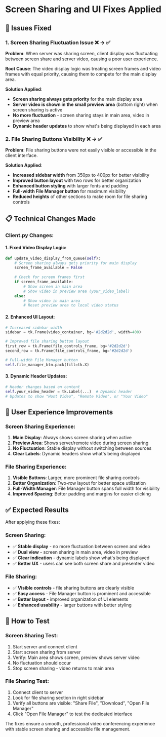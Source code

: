 # Screen Sharing and UI Fixes Applied

## 🔧 Issues Fixed

### 1. Screen Sharing Fluctuation Issue ❌ → ✅

**Problem**: When server was sharing screen, client display was fluctuating between screen share and server video, causing a poor user experience.

**Root Cause**: The video display logic was treating screen frames and video frames with equal priority, causing them to compete for the main display area.

**Solution Applied**:
- **Screen sharing always gets priority** for the main display area
- **Server video is shown in the small preview area** (bottom right) when screen sharing is active
- **No more fluctuation** - screen sharing stays in main area, video in preview area
- **Dynamic header updates** to show what's being displayed in each area

### 2. File Sharing Buttons Visibility ❌ → ✅

**Problem**: File sharing buttons were not easily visible or accessible in the client interface.

**Solution Applied**:
- **Increased sidebar width** from 350px to 400px for better visibility
- **Improved button layout** with two rows for better organization
- **Enhanced button styling** with larger fonts and padding
- **Full-width File Manager button** for maximum visibility
- **Reduced heights** of other sections to make room for file sharing controls

## 📋 Technical Changes Made

### Client.py Changes:

#### 1. Fixed Video Display Logic:
```python
def update_video_display_from_queue(self):
    # Screen sharing always gets priority for main display
    screen_frame_available = False
    
    # Check for screen frames first
    if screen_frame_available:
        # Show screen in main area
        # Show video in preview area (your_video_label)
    else:
        # Show video in main area
        # Reset preview area to local video status
```

#### 2. Enhanced UI Layout:
```python
# Increased sidebar width
sidebar = tk.Frame(video_container, bg='#2d2d2d', width=400)

# Improved file sharing button layout
first_row = tk.Frame(file_controls_frame, bg='#2d2d2d')
second_row = tk.Frame(file_controls_frame, bg='#2d2d2d')

# Full-width File Manager button
self.file_manager_btn.pack(fill=tk.X)
```

#### 3. Dynamic Header Updates:
```python
# Header changes based on content
self.your_video_header = tk.Label(...)  # Dynamic header
# Updates to show "Host Video", "Remote Video", or "Your Video"
```

## 🎯 User Experience Improvements

### Screen Sharing Experience:
1. **Main Display**: Always shows screen sharing when active
2. **Preview Area**: Shows server/remote video during screen sharing
3. **No Fluctuation**: Stable display without switching between sources
4. **Clear Labels**: Dynamic headers show what's being displayed

### File Sharing Experience:
1. **Visible Buttons**: Larger, more prominent file sharing controls
2. **Better Organization**: Two-row layout for better space utilization
3. **Full-Width Manager**: File Manager button spans full width for visibility
4. **Improved Spacing**: Better padding and margins for easier clicking

## ✅ Expected Results

After applying these fixes:

### Screen Sharing:
- ✅ **Stable display** - no more fluctuation between screen and video
- ✅ **Dual view** - screen sharing in main area, video in preview
- ✅ **Clear indication** - dynamic labels show what's being displayed
- ✅ **Better UX** - users can see both screen share and presenter video

### File Sharing:
- ✅ **Visible controls** - file sharing buttons are clearly visible
- ✅ **Easy access** - File Manager button is prominent and accessible
- ✅ **Better layout** - improved organization of UI elements
- ✅ **Enhanced usability** - larger buttons with better styling

## 🚀 How to Test

### Screen Sharing Test:
1. Start server and connect client
2. Start screen sharing from server
3. Verify: Main area shows screen, preview shows server video
4. No fluctuation should occur
5. Stop screen sharing - video returns to main area

### File Sharing Test:
1. Connect client to server
2. Look for file sharing section in right sidebar
3. Verify all buttons are visible: "Share File", "Download", "Open File Manager"
4. Click "Open File Manager" to test the dedicated interface

The fixes ensure a smooth, professional video conferencing experience with stable screen sharing and accessible file management.